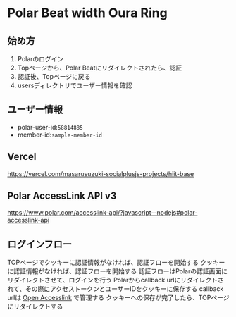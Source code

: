 # Polar Beat width Oura Ring

## 始め方
1. Polarのログイン
2. Topページから、Polar Beatにリダイレクトされたら、認証
3. 認証後、Topページに戻る
4. usersディレクトリでユーザー情報を確認

## ユーザー情報
- polar-user-id:`58814885`
- member-id:`sample-member-id`

## Vercel
https://vercel.com/masarusuzuki-socialplusjs-projects/hiit-base

## Polar AccessLink API v3
https://www.polar.com/accesslink-api/?javascript--nodejs#polar-accesslink-api

## ログインフロー
TOPページでクッキーに認証情報がなければ、認証フローを開始する
クッキーに認証情報がなければ、認証フローを開始する
認証フローはPolarの認証画面にリダイレクトさせて、ログインを行う
Polarからcallback urlにリダイレクトされて、その際にアクセストークンとユーザーIDをクッキーに保存する
    callback urlは [Open Accesslink](https://admin.polaraccesslink.com/#/clientInformation/58814885/39708) で管理する
クッキーへの保存が完了したら、TOPページにリダイレクトする